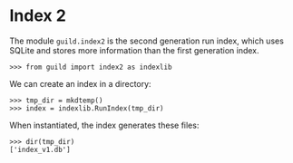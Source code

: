 # Index 2

The module `guild.index2` is the second generation run index, which
uses SQLite and stores more information than the first generation
index.

    >>> from guild import index2 as indexlib

We can create an index in a directory:

    >>> tmp_dir = mkdtemp()
    >>> index = indexlib.RunIndex(tmp_dir)

When instantiated, the index generates these files:

    >>> dir(tmp_dir)
    ['index_v1.db']
